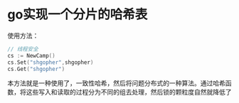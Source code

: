 
# go实现一个分片的哈希表

使用方法：

````go
// 线程安全
cs := NewCamp()
cs.Set("shgopher",shgopher)
cs.Get("shgopher")
````

本方法就是一种使用了，一致性哈希，然后将问题分布式的一种算法。通过哈希函数，将这些写入和读取的过程分为不同的组去处理，然后锁的颗粒度自然就降低了
